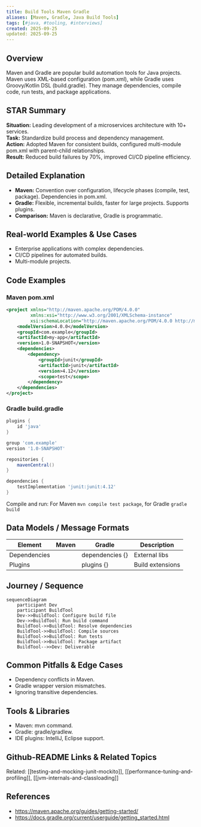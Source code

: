 ```yaml
---
title: Build Tools Maven Gradle
aliases: [Maven, Gradle, Java Build Tools]
tags: [#java, #tooling, #interviews]
created: 2025-09-25
updated: 2025-09-25
---
```


## Overview
Maven and Gradle are popular build automation tools for Java projects. Maven uses XML-based configuration (pom.xml), while Gradle uses Groovy/Kotlin DSL (build.gradle). They manage dependencies, compile code, run tests, and package applications.

## STAR Summary
**Situation:** Leading development of a microservices architecture with 10+ services.  
**Task:** Standardize build process and dependency management.  
**Action:** Adopted Maven for consistent builds, configured multi-module pom.xml with parent-child relationships.  
**Result:** Reduced build failures by 70%, improved CI/CD pipeline efficiency.

## Detailed Explanation
- **Maven:** Convention over configuration, lifecycle phases (compile, test, package). Dependencies in pom.xml.
- **Gradle:** Flexible, incremental builds, faster for large projects. Supports plugins.
- **Comparison:** Maven is declarative, Gradle is programmatic.

## Real-world Examples & Use Cases
- Enterprise applications with complex dependencies.
- CI/CD pipelines for automated builds.
- Multi-module projects.

## Code Examples
### Maven pom.xml
```xml
<project xmlns="http://maven.apache.org/POM/4.0.0"
         xmlns:xsi="http://www.w3.org/2001/XMLSchema-instance"
         xsi:schemaLocation="http://maven.apache.org/POM/4.0.0 http://maven.apache.org/xsd/maven-4.0.0.xsd">
    <modelVersion>4.0.0</modelVersion>
    <groupId>com.example</groupId>
    <artifactId>my-app</artifactId>
    <version>1.0-SNAPSHOT</version>
    <dependencies>
        <dependency>
            <groupId>junit</groupId>
            <artifactId>junit</artifactId>
            <version>4.12</version>
            <scope>test</scope>
        </dependency>
    </dependencies>
</project>
```

### Gradle build.gradle
```groovy
plugins {
    id 'java'
}

group 'com.example'
version '1.0-SNAPSHOT'

repositories {
    mavenCentral()
}

dependencies {
    testImplementation 'junit:junit:4.12'
}
```

Compile and run: For Maven `mvn compile test package`, for Gradle `gradle build`

## Data Models / Message Formats
| Element | Maven | Gradle | Description |
|---------|-------|--------|-------------|
| Dependencies | <dependencies> | dependencies {} | External libs |
| Plugins | <plugins> | plugins {} | Build extensions |

## Journey / Sequence
```mermaid
sequenceDiagram
    participant Dev
    participant BuildTool
    Dev->>BuildTool: Configure build file
    Dev->>BuildTool: Run build command
    BuildTool->>BuildTool: Resolve dependencies
    BuildTool->>BuildTool: Compile sources
    BuildTool->>BuildTool: Run tests
    BuildTool->>BuildTool: Package artifact
    BuildTool-->>Dev: Deliverable
```

## Common Pitfalls & Edge Cases
- Dependency conflicts in Maven.
- Gradle wrapper version mismatches.
- Ignoring transitive dependencies.

## Tools & Libraries
- Maven: mvn command.
- Gradle: gradle/gradlew.
- IDE plugins: IntelliJ, Eclipse support.

## Github-README Links & Related Topics
Related: [[testing-and-mocking-junit-mockito]], [[performance-tuning-and-profiling]], [[jvm-internals-and-classloading]]

## References
- https://maven.apache.org/guides/getting-started/
- https://docs.gradle.org/current/userguide/getting_started.html